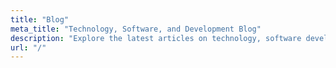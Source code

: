 ```yaml
---
title: "Blog"
meta_title: "Technology, Software, and Development Blog"
description: "Explore the latest articles on technology, software development, and modern applications. Stay updated with the newest trends and insights in the tech world."
url: "/"
---
```

